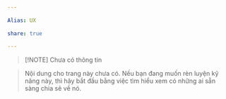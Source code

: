 ---  
Alias: UX  
share: true  
---  
> [!NOTE] Chưa có thông tin  
> Nội dung cho trang này chưa có. Nếu bạn đang muốn rèn luyện kỹ năng này, thì hãy bắt đầu bằng việc tìm hiểu xem có những ai sẵn sàng chia sẻ về nó.  
